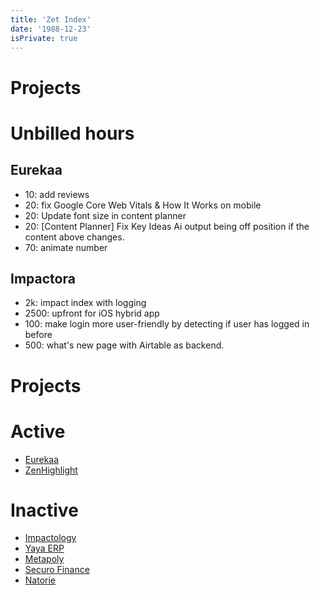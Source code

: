 ```yaml
---
title: 'Zet Index'
date: '1988-12-23'
isPrivate: true
---
```


# Projects

# Unbilled hours

## Eurekaa

- 10: add reviews
- 20: fix Google Core Web Vitals & How It Works on mobile
- 20: Update font size in content planner
- 20: [Content Planner] Fix Key Ideas Ai output being off position if the content above changes.
- 70: animate number

## Impactora

- 2k: impact index with logging
- 2500: upfront for iOS hybrid app
- 100: make login more user-friendly by detecting if user has logged in before
- 500: what's new page with Airtable as backend.

# Projects

# Active

- [Eurekaa](eurekaa/index.md)
- [ZenHighlight](zenhighlight/index.md)

# Inactive

- [Impactology](./impactology/index.md)
- [Yaya ERP](yayaerp/index.md)
- [Metapoly](./metapoly/index.md)
- [Securo Finance](./securo/index.md)
- [Natorie](natorie/index.md)
